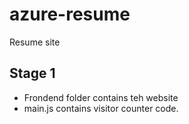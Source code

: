 # azure-resume
Resume site

## Stage 1
- Frondend folder contains teh website
- main.js contains visitor counter code.

